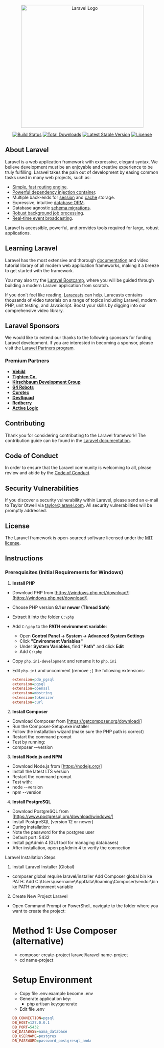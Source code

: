 <p align="center"><a href="https://laravel.com" target="_blank"><img src="https://raw.githubusercontent.com/laravel/art/master/logo-lockup/5%20SVG/2%20CMYK/1%20Full%20Color/laravel-logolockup-cmyk-red.svg" width="400" alt="Laravel Logo"></a></p>

<p align="center">
<a href="https://github.com/laravel/framework/actions"><img src="https://github.com/laravel/framework/workflows/tests/badge.svg" alt="Build Status"></a>
<a href="https://packagist.org/packages/laravel/framework"><img src="https://img.shields.io/packagist/dt/laravel/framework" alt="Total Downloads"></a>
<a href="https://packagist.org/packages/laravel/framework"><img src="https://img.shields.io/packagist/v/laravel/framework" alt="Latest Stable Version"></a>
<a href="https://packagist.org/packages/laravel/framework"><img src="https://img.shields.io/packagist/l/laravel/framework" alt="License"></a>
</p>

## About Laravel

Laravel is a web application framework with expressive, elegant syntax. We believe development must be an enjoyable and creative experience to be truly fulfilling. Laravel takes the pain out of development by easing common tasks used in many web projects, such as:

- [Simple, fast routing engine](https://laravel.com/docs/routing).
- [Powerful dependency injection container](https://laravel.com/docs/container).
- Multiple back-ends for [session](https://laravel.com/docs/session) and [cache](https://laravel.com/docs/cache) storage.
- Expressive, intuitive [database ORM](https://laravel.com/docs/eloquent).
- Database agnostic [schema migrations](https://laravel.com/docs/migrations).
- [Robust background job processing](https://laravel.com/docs/queues).
- [Real-time event broadcasting](https://laravel.com/docs/broadcasting).

Laravel is accessible, powerful, and provides tools required for large, robust applications.

## Learning Laravel

Laravel has the most extensive and thorough [documentation](https://laravel.com/docs) and video tutorial library of all modern web application frameworks, making it a breeze to get started with the framework.

You may also try the [Laravel Bootcamp](https://bootcamp.laravel.com), where you will be guided through building a modern Laravel application from scratch.

If you don't feel like reading, [Laracasts](https://laracasts.com) can help. Laracasts contains thousands of video tutorials on a range of topics including Laravel, modern PHP, unit testing, and JavaScript. Boost your skills by digging into our comprehensive video library.

## Laravel Sponsors

We would like to extend our thanks to the following sponsors for funding Laravel development. If you are interested in becoming a sponsor, please visit the [Laravel Partners program](https://partners.laravel.com).

### Premium Partners

- **[Vehikl](https://vehikl.com)**
- **[Tighten Co.](https://tighten.co)**
- **[Kirschbaum Development Group](https://kirschbaumdevelopment.com)**
- **[64 Robots](https://64robots.com)**
- **[Curotec](https://www.curotec.com/services/technologies/laravel)**
- **[DevSquad](https://devsquad.com/hire-laravel-developers)**
- **[Redberry](https://redberry.international/laravel-development)**
- **[Active Logic](https://activelogic.com)**

## Contributing

Thank you for considering contributing to the Laravel framework! The contribution guide can be found in the [Laravel documentation](https://laravel.com/docs/contributions).

## Code of Conduct

In order to ensure that the Laravel community is welcoming to all, please review and abide by the [Code of Conduct](https://laravel.com/docs/contributions#code-of-conduct).

## Security Vulnerabilities

If you discover a security vulnerability within Laravel, please send an e-mail to Taylor Otwell via [taylor@laravel.com](mailto:taylor@laravel.com). All security vulnerabilities will be promptly addressed.

## License

The Laravel framework is open-sourced software licensed under the [MIT license](https://opensource.org/licenses/MIT).

## Instructions  

### Prerequisites (Initial Requirements for Windows)  

1. **Install PHP**  

- Download PHP from [https://windows.php.net/download/](https://windows.php.net/download/)  
- Choose PHP version **8.1 or newer (Thread Safe)**  
- Extract it into the folder `C:\php`  
- Add `C:\php` to the **PATH environment variable**:  
  - Open **Control Panel → System → Advanced System Settings**  
  - Click **"Environment Variables"**  
  - Under **System Variables**, find **"Path"** and click **Edit**  
  - Add `C:\php`  

- Copy `php.ini-development` and rename it to `php.ini`  
- Edit `php.ini` and uncomment (remove `;`) the following extensions:  
  ```ini
  extension=pdo_pgsql
  extension=pgsql
  extension=openssl
  extension=mbstring
  extension=tokenizer
  extension=curl

2. **Install Composer**

- Download Composer from [https://getcomposer.org/download/]
- Run the Composer-Setup.exe installer
- Follow the installation wizard (make sure the PHP path is correct)
- Restart the command prompt
- Test by running:
- composer --version

3. **Install Node.js and NPM**

- Download Node.js from [https://nodejs.org/]
- Install the latest LTS version
- Restart the command prompt
- Test with:
- node --version
- npm --version

4. **Install PostgreSQL**

- Download PostgreSQL from [https://www.postgresql.org/download/windows/]
- Install PostgreSQL (version 12 or newer)
- During installation:
- Note the password for the postgres user
- Default port: 5432
- Install pgAdmin 4 (GUI tool for managing databases)
- After installation, open pgAdmin 4 to verify the connection

Laravel Installation Steps

1. Install Laravel Installer (Global)

- composer global require laravel/installer
Add Composer global bin ke PATH:
Add C:\Users\username\AppData\Roaming\Composer\vendor\bin ke PATH environment variable

2. Create New Project Laravel

- Open Command Prompt or PowerShell, navigate to the folder where you want to create the project:
  # Method 1: Use Composer (alternative)
  - composer create-project laravel/laravel name-project
  - cd name-project

  # Setup Environment
  - Copy file .env.example become .env
  - Generate application key:
    - php artisan key:generate
  - Edit file .env
   ```ini
   DB_CONNECTION=pgsql
   DB_HOST=127.0.0.1
   DB_PORT=5432
   DB_DATABASE=nama_database
   DB_USERNAME=postgres
   DB_PASSWORD=password_postgresql_anda

